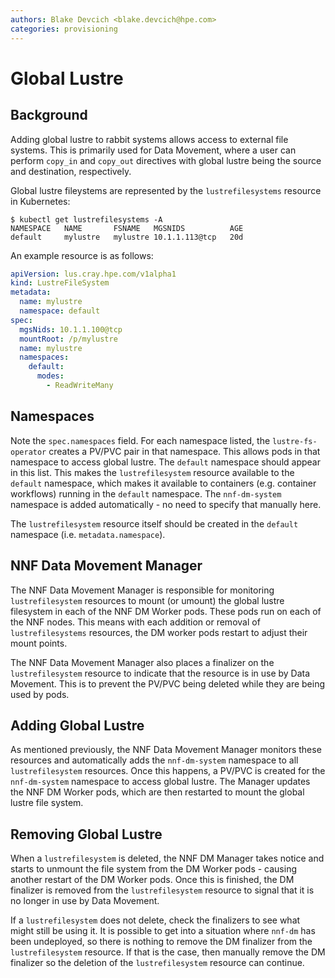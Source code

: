 ```yaml
---
authors: Blake Devcich <blake.devcich@hpe.com>
categories: provisioning
---
```


# Global Lustre

## Background

Adding global lustre to rabbit systems allows access to external file systems. This is primarily
used for Data Movement, where a user can perform `copy_in` and `copy_out` directives with global
lustre being the source and destination, respectively.

Global lustre fileystems are represented by the `lustrefilesystems` resource in Kubernetes:

```shell
$ kubectl get lustrefilesystems -A
NAMESPACE   NAME       FSNAME   MGSNIDS          AGE
default     mylustre   mylustre 10.1.1.113@tcp   20d
```

An example resource is as follows:

```yaml
apiVersion: lus.cray.hpe.com/v1alpha1
kind: LustreFileSystem
metadata:
  name: mylustre
  namespace: default
spec:
  mgsNids: 10.1.1.100@tcp
  mountRoot: /p/mylustre
  name: mylustre
  namespaces:
    default:
      modes:
        - ReadWriteMany
```

## Namespaces

Note the `spec.namespaces` field. For each namespace listed, the `lustre-fs-operator` creates a
PV/PVC pair in that namespace. This allows pods in that namespace to access global lustre. The
`default` namespace should appear in this list. This makes the `lustrefilesystem` resource available
to the `default` namespace, which makes it available to containers (e.g.  container workflows)
running in the `default` namespace. The `nnf-dm-system` namespace is added automatically - no need
to specify that manually here.

The `lustrefilesystem` resource itself should be created in the `default` namespace (i.e.
`metadata.namespace`).

## NNF Data Movement Manager

The NNF Data Movement Manager is responsible for monitoring `lustrefilesystem` resources to mount
(or umount) the global lustre filesystem in each of the NNF DM Worker pods. These pods run on each
of the NNF nodes. This means with each addition or removal of `lustrefilesystems` resources, the DM
worker pods restart to adjust their mount points.

The NNF Data Movement Manager also places a finalizer on the `lustrefilesystem` resource to indicate
that the resource is in use by Data Movement. This is to prevent the PV/PVC being deleted while they
are being used by pods.

## Adding Global Lustre

As mentioned previously, the NNF Data Movement Manager monitors these resources and automatically
adds the `nnf-dm-system` namespace to all `lustrefilesystem` resources. Once this happens, a PV/PVC
is created for the `nnf-dm-system` namespace to access global lustre. The Manager updates the NNF DM
Worker pods, which are then restarted to mount the global lustre file system.

## Removing Global Lustre

When a `lustrefilesystem` is deleted, the NNF DM Manager takes notice and starts to unmount the file
system from the DM Worker pods - causing another restart of the DM Worker pods. Once this is
finished, the DM finalizer is removed from the `lustrefilesystem` resource to signal that it is no
longer in use by Data Movement.

If a `lustrefilesystem` does not delete, check the finalizers to see what might still be using it.
It is possible to get into a situation where `nnf-dm` has been undeployed, so there is nothing to
remove the DM finalizer from the `lustrefilesystem` resource. If that is the case, then manually
remove the DM finalizer so the deletion of the `lustrefilesystem` resource can continue.
